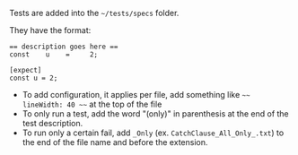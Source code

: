 Tests are added into the `~/tests/specs` folder.

They have the format:

```
== description goes here ==
const    u    =     2;

[expect]
const u = 2;
```

* To add configuration, it applies per file, add something like `~~ lineWidth: 40 ~~` at the top of the file
* To only run a test, add the word "(only)" in parenthesis at the end of the test description.
* To run only a certain fail, add `_Only` (ex. `CatchClause_All_Only_.txt`) to the end of the file name and before the extension.
